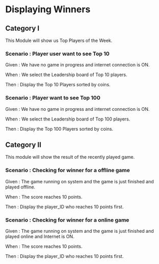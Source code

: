 # Displaying Winners

## Category I

This Module will show us Top Players of the Week.

### Scenario : Player user want to see Top 10

Given : We have no game in progress and internet connection is ON.

When : We select the Leadership board of Top 10 players.

Then : Display the Top 10 Players sorted by coins.

### Scenario : Player want to see Top 100

Given : We have no game in progress and internet connection is ON.

When : We select the Leadership board of Top 100 players.

Then : Display the Top 100 Players sorted by coins.

## Category II

This module will show the result of the recently played game.

### Scenario : Checking for winner for a offline game

Given : The game running on system and the game is just finished and played offline.

When : The score reaches 10 points.

Then : Display the player_ID who reaches 10 points first.

### Scenario : Checking for winner for a online game

Given : The game running on system and the game is just finished and played online and Internet is ON.

When : The score reaches 10 points.

Then : Display the player_ID who reaches 10 points first.
